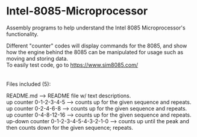 # Intel-8085-Microprocessor
Assembly programs to help understand the Intel 8085 Microprocessor's functionality.  

Different "counter" codes will display commands for the 8085, and show how the engine behind the 8085 can be manipulated for usage such as moving and storing data.  
To easily test code, go to https://www.sim8085.com/  
<br></br>
Files included (5):    

README.md --> README file w/ text descriptions.  
up counter 0-1-2-3-4-5 --> counts up for the given sequence and repeats.  
up counter 0-2-4-6-8 --> counts up for the given sequence and repeats.  
up counter 0-4-8-12-16 --> counts up for the given sequence and repeats.  
up-down counter 0-1-2-3-4-5-4-3-2-1-0 --> counts up until the peak and then counts down for the given sequence; repeats.

